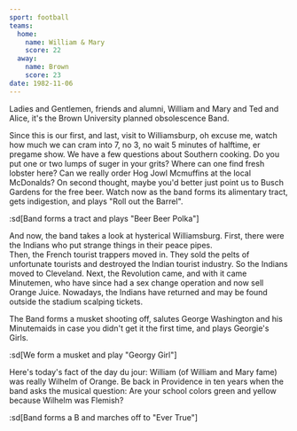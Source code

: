 ```yaml
---
sport: football
teams:
  home:
    name: William & Mary
    score: 22
  away:
    name: Brown
    score: 23
date: 1982-11-06
---
```


Ladies and Gentlemen, friends and alumni, William and Mary and Ted and Alice, it's the Brown University planned obsolescence Band.

Since this is our first, and last, visit to Williamsburp, oh excuse me, watch how much we can cram into 7, no 3, no wait 5 minutes of halftime, er pregame show. We have a few questions about Southern cooking. Do you put one or two lumps of suger in your grits? Where can one find fresh lobster here? Can we really order Hog Jowl Mcmuffins at the local McDonalds? On second thought, maybe you'd better just point us to Busch Gardens for the free beer. Watch now as the band forms its alimentary tract, gets indigestion, and plays "Roll out the Barrel".

:sd[Band forms a tract and plays "Beer Beer Polka"]

And now, the band takes a look at hysterical Williamsburg. First, there were the Indians who put strange things in their peace pipes.\
Then, the French tourist trappers moved in. They sold the pelts of unfortunate tourists and destroyed the Indian tourist industry. So the Indians moved to Cleveland. Next, the Revolution came, and with it came Minutemen, who have since had a sex change operation and now sell Orange Juice. Nowadays, the Indians have returned and may be found outside the stadium scalping tickets.

The Band forms a musket shooting off, salutes George Washington and his Minutemaids in case you didn't get it the first time, and plays Georgie's Girls.

:sd[We form a musket and play "Georgy Girl"]

Here's today's fact of the day du jour: William (of William and Mary fame) was really Wilhelm of Orange. Be back in Providence in ten years when the band asks the musical question: Are your school colors green and yellow because Wilhelm was Flemish?

:sd[Band forms a B and marches off to "Ever True"]
